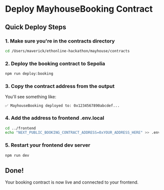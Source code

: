 # Deploy MayhouseBooking Contract

## Quick Deploy Steps

### 1. Make sure you're in the contracts directory
```bash
cd /Users/maverick/ethonline-hackathon/mayhouse/contracts
```

### 2. Deploy the booking contract to Sepolia
```bash
npm run deploy:booking
```

### 3. Copy the contract address from the output
You'll see something like:
```
✅ MayhouseBooking deployed to: 0x1234567890abcdef...
```

### 4. Add the address to frontend .env.local
```bash
cd ../frontend
echo "NEXT_PUBLIC_BOOKING_CONTRACT_ADDRESS=0xYOUR_ADDRESS_HERE" >> .env.local
```

### 5. Restart your frontend dev server
```bash
npm run dev
```

## Done!
Your booking contract is now live and connected to your frontend.

